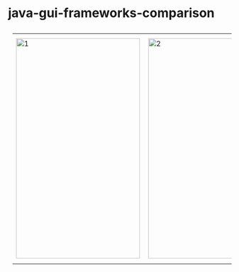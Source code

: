 # java-gui-frameworks-comparison
 
 
 <table style="padding:10px">
  <tr>
    <td> 
         <img src="https://user-images.githubusercontent.com/98138701/163294520-bfa3b79c-43d2-47ed-af26-afb0a09b97e7.png"  alt="1" width = 279px height = 496px ></td>
      
 <td>
  <img src="https://user-images.githubusercontent.com/98138701/163294702-caaa00e7-e07c-41d7-be15-bd4ff9a6ff08.png" align="right" alt="2" width = 279px height = 496px></td>
   <td><img src="https://user-images.githubusercontent.com/98138701/163294705-57371984-1895-4522-ac32-7bd0699fc19a.png" alt="3" width = 288px height = 512px></td>
    
  </tr>
</table>
